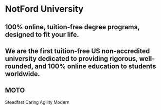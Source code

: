 # NotFord University

## 100% online, tuition-free degree programs, designed to fit your life.

## We are the first tuition-free US non-accredited university dedicated to providing rigorous, well-rounded, and 100% online education to students worldwide.

## MOTO

Steadfast
Caring
Agility
Modern
